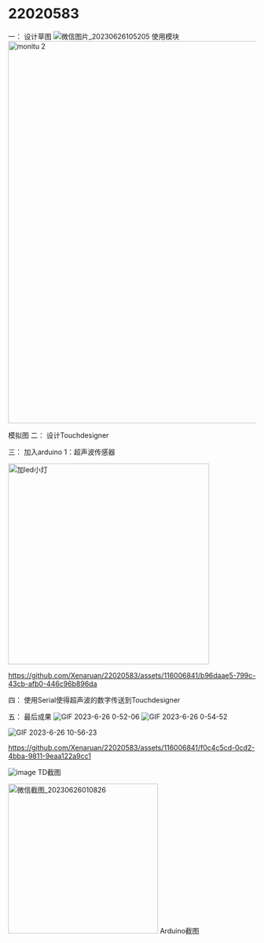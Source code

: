 # 22020583
一：
设计草图
![微信图片_20230626105205](https://github.com/Xenaruan/22020583/assets/116006841/ee7a968f-c9a6-4cec-a198-1e4ca04abe62)
使用模块
<img width="778" alt="monitu 2" src="https://github.com/Xenaruan/22020583/assets/116006841/65ba5f84-273a-481e-916d-e5c96b1264c6">


模拟图
二：
设计Touchdesigner

三：
加入arduino
1：超声波传感器

<img width="409" alt="加led小灯" src="https://github.com/Xenaruan/22020583/assets/116006841/702252b8-512c-49a5-b0b6-66496fe3664a">


https://github.com/Xenaruan/22020583/assets/116006841/b96daae5-799c-43cb-afb0-446c96b896da


四：
使用Serial使得超声波的数字传送到Touchdesigner

五：
最后成果
![GIF 2023-6-26 0-52-06](https://github.com/Xenaruan/22020583/assets/116006841/f82f513d-47b3-483d-ac4a-a1d1f13e3e63)
![GIF 2023-6-26 0-54-52](https://github.com/Xenaruan/22020583/assets/116006841/51e30098-d262-4527-b68f-acece4f81b19)

![GIF 2023-6-26 10-56-23](https://github.com/Xenaruan/22020583/assets/116006841/a4d79c86-1bba-4225-9656-13fd7a4e3fc7)


https://github.com/Xenaruan/22020583/assets/116006841/f0c4c5cd-0cd2-4bba-9811-9eaa122a9cc1



![image](https://github.com/Xenaruan/22020583/assets/116006841/d11d3b56-c2d8-4fcc-a71f-22be1d758e98)
TD截图

<img width="305" alt="微信截图_20230626010826" src="https://github.com/Xenaruan/22020583/assets/116006841/967b1aea-2eb2-4f9e-858c-3d94004b72e2">
Arduino截图
